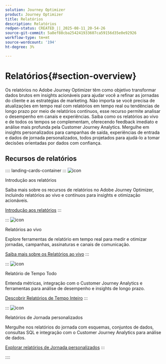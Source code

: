 ```yaml
---
solution: Journey Optimizer
product: Journey Optimizer
title: Relatórios
description: Relatórios
redpen-status: CREATED_||_2025-08-11_20-54-26
source-git-commit: 5a8ef88cba254241933607ca59156d35e0e92926
workflow-type: tm+mt
source-wordcount: '194'
ht-degree: 3%

---
```



# Relatórios{#section-overview}

Os relatórios no Adobe Journey Optimizer têm como objetivo transformar dados brutos em insights acionáveis para ajudar você a refinar as jornadas do cliente e as estratégias de marketing. Não importa se você precisa de atualizações em tempo real com relatórios em tempo real ou tendências de longo prazo por meio de relatórios contínuos, esse recurso permite analisar o desempenho em canais e experiências. Saiba como os relatórios ao vivo e de todos os tempos se complementam, oferecendo feedback imediato e análise mais profunda pela Customer Journey Analytics. Mergulhe em insights personalizados para campanhas de saída, experiências de entrada e dados de jornada personalizados, todos projetados para ajudá-lo a tomar decisões orientadas por dados com confiança.

## Recursos de relatórios

:::: landing-cards-container
:::
![icon](https://cdn.experienceleague.adobe.com/icons/book.svg?lang=pt-BR)

Introdução aos relatórios

Saiba mais sobre os recursos de relatórios no Adobe Journey Optimizer, incluindo relatórios ao vivo e contínuos para insights e otimização acionáveis.

[Introdução aos relatórios](../using/reports/gs-reports.md)
:::

:::
![icon](https://cdn.experienceleague.adobe.com/icons/chart-line.svg?lang=pt-BR)

Relatórios ao vivo

Explore ferramentas de relatório em tempo real para medir e otimizar jornadas, campanhas, assinaturas e canais de comunicação.

[Saiba mais sobre os Relatórios ao vivo](live-report-landing-page.md)
:::

:::
![icon](https://cdn.experienceleague.adobe.com/icons/list-check.svg?lang=pt-BR)

Relatório de Tempo Todo

Entenda métricas, integração com o Customer Journey Analytics e ferramentas para análise de desempenho e insights de longo prazo.

[Descobrir Relatórios de Tempo Inteiro](channel-report-landing-page.md)
:::

:::
![icon](https://cdn.experienceleague.adobe.com/icons/code-branch.svg?lang=pt-BR)

Relatórios de Jornada personalizados

Mergulhe nos relatórios do jornada com esquemas, conjuntos de dados, consultas SQL e integração com o Customer Journey Analytics para análise de dados.

[Explorar relatórios de Jornada personalizados](reports-landing-page.md)
:::

::::
